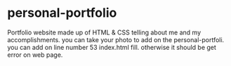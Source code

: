 # personal-portfolio
Portfolio website made up of HTML & CSS telling about me and my accomplishments.
you can take your photo to add on the personal-portfoli.
you can add on line number 53 index.html fill.
otherwise it should be get error on web page.
